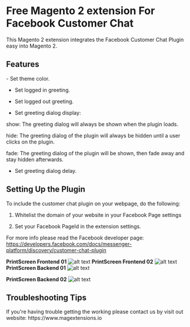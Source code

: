 <h1> Free Magento 2 extension For Facebook Customer Chat</h1>

This Magento 2 extension integrates the Facebook Customer Chat Plugin easy into Magento 2.

<h2>Features</h2>
- Set theme color.

- Set logged in greeting.

- Set logged out greeting.

- Set greeting dialog display:


show: The greeting dialog will always be shown when the plugin loads.

hide: The greeting dialog of the plugin will always be hidden until a user clicks on the plugin.

fade: The greeting dialog of the plugin will be shown, then fade away and stay hidden afterwards.

- Set greeting dialog delay.

<h2> Setting Up the Plugin </h2>
To include the customer chat plugin on your webpage, do the following:

1. Whitelist the domain of your website in your Facebook Page settings

2. Set your Facebook PageId in the extension settings.

For more info please read the Facebook developer page: https://developers.facebook.com/docs/messenger-platform/discovery/customer-chat-plugin



<b>PrintScreen Frontend 01</b>
![alt text](https://www.magextensions.io/wp-content/uploads/2018/04/Schermafdruk-van-2018-04-21-18-07-27.png)
<b>PrintScreen Frontend 02</b>
![alt text](https://www.magextensions.io/wp-content/uploads/2018/04/Schermafdruk-van-2018-04-21-20-39-09.png)
<b>PrintScreen Backend 01</b>
![alt text](https://www.magextensions.io/wp-content/uploads/2018/04/Schermafdruk-van-2018-04-23-14-19-57.png)

<b>PrintScreen Backend 02</b>
![alt text](https://www.magextensions.io/wp-content/uploads/2018/04/Schermafdruk-van-2018-04-23-14-20-24.png)


<h2> Troubleshooting Tips </h2>
If you're having trouble getting the working please contact us by visit out website: https://www.magextensions.io